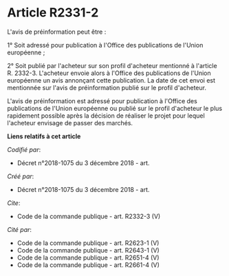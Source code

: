 # Article R2331-2

L'avis de préinformation peut être : 

1° Soit adressé pour publication à l'Office des publications de l'Union européenne ; 

2° Soit publié par l'acheteur sur son profil d'acheteur mentionné à l'article R. 2332-3. L'acheteur envoie alors à l'Office
des publications de l'Union européenne un avis annonçant cette publication. La date de cet envoi est mentionnée sur l'avis de
préinformation publié sur le profil d'acheteur. 

L'avis de préinformation est adressé pour publication à l'Office des publications de l'Union européenne ou publié sur le
profil d'acheteur le plus rapidement possible après la décision de réaliser le projet pour lequel l'acheteur envisage de
passer des marchés.

**Liens relatifs à cet article**

_Codifié par_:

  - Décret n°2018-1075 du 3 décembre 2018 - art.

_Créé par_:

  - Décret n°2018-1075 du 3 décembre 2018 - art.

_Cite_:

  - Code de la commande publique - art. R2332-3 (V)

_Cité par_:

  - Code de la commande publique - art. R2623-1 (V)
  - Code de la commande publique - art. R2643-1 (V)
  - Code de la commande publique - art. R2651-4 (V)
  - Code de la commande publique - art. R2661-4 (V)
